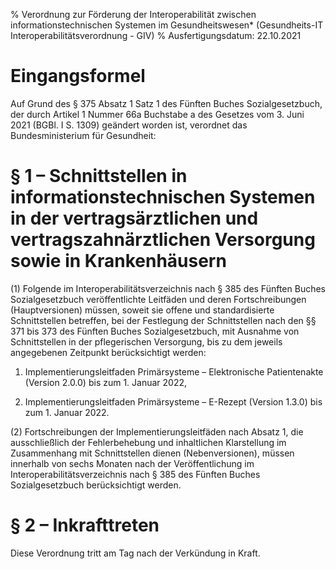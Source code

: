 % Verordnung zur Förderung der Interoperabilität zwischen informationstechnischen Systemen im Gesundheitswesen*  (Gesundheits-IT Interoperabilitätsverordnung - GIV)
% Ausfertigungsdatum: 22.10.2021
 
# Eingangsformel

Auf Grund des § 375 Absatz 1 Satz 1 des Fünften Buches Sozialgesetzbuch, der durch Artikel 1 Nummer 66a Buchstabe a des Gesetzes vom 3. Juni 2021 (BGBl. I S. 1309) geändert worden ist, verordnet das Bundesministerium für Gesundheit:

# § 1 – Schnittstellen in informationstechnischen Systemen in der vertragsärztlichen und vertragszahnärztlichen Versorgung sowie in Krankenhäusern

(1) Folgende im Interoperabilitätsverzeichnis nach § 385 des Fünften Buches Sozialgesetzbuch veröffentlichte Leitfäden und deren Fortschreibungen (Hauptversionen) müssen, soweit sie offene und standardisierte Schnittstellen betreffen, bei der Festlegung der Schnittstellen nach den §§ 371 bis 373 des Fünften Buches Sozialgesetzbuch, mit Ausnahme von Schnittstellen in der pflegerischen Versorgung, bis zu dem jeweils angegebenen Zeitpunkt berücksichtigt werden:

1. Implementierungsleitfaden Primärsysteme – Elektronische Patientenakte (Version 2.0.0) bis zum 1. Januar 2022,

2. Implementierungsleitfaden Primärsysteme – E-Rezept (Version 1.3.0) bis zum 1. Januar 2022.

(2) Fortschreibungen der Implementierungsleitfäden nach Absatz 1, die ausschließlich der Fehlerbehebung und inhaltlichen Klarstellung im Zusammenhang mit Schnittstellen dienen (Nebenversionen), müssen innerhalb von sechs Monaten nach der Veröffentlichung im Interoperabilitätsverzeichnis nach § 385 des Fünften Buches Sozialgesetzbuch berücksichtigt werden.

# § 2 – Inkrafttreten

Diese Verordnung tritt am Tag nach der Verkündung in Kraft.
